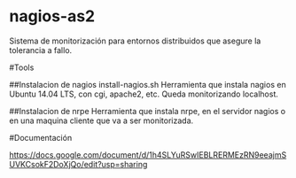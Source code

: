 # nagios-as2
Sistema de monitorización para entornos distribuidos que asegure la tolerancia a fallo.

#Tools

##Instalacion de nagios install-nagios.sh
Herramienta que instala nagios en Ubuntu 14.04 LTS, con cgi, apache2, etc. Queda monitorizando localhost.

##Instalacion de nrpe
Herramienta que instala nrpe, en el servidor nagios o en una maquina cliente que va a ser monitorizada.

#Documentación

https://docs.google.com/document/d/1h4SLYuRSwIEBLRERMEzRN9eeajmSUVKCsokF2DoXjQo/edit?usp=sharing
